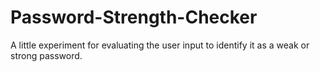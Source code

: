 # Password-Strength-Checker
A little experiment for evaluating the user input to identify it as a weak or strong password.
